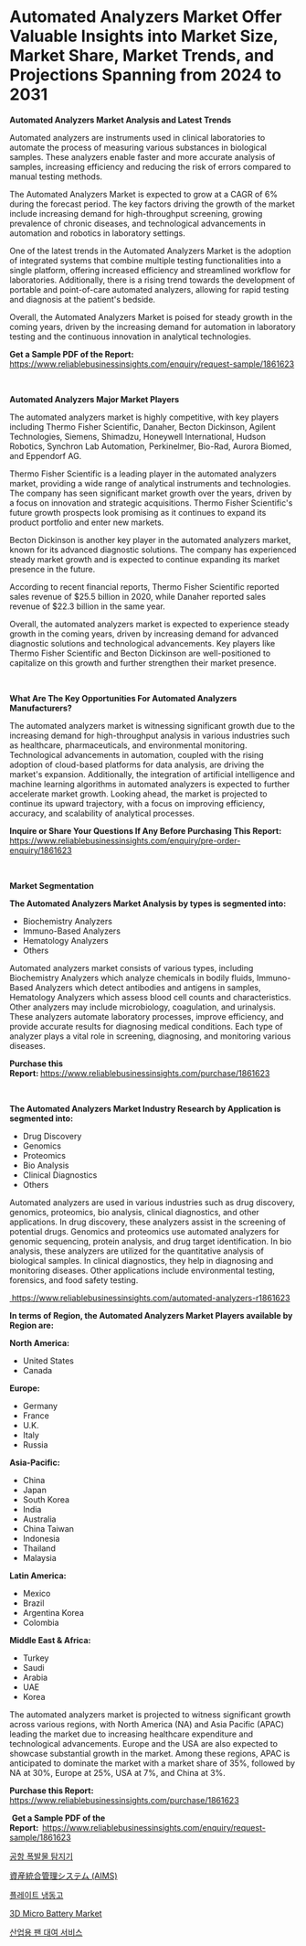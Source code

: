 <p><h1>Automated Analyzers Market Offer Valuable Insights into Market Size, Market Share, Market Trends, and Projections Spanning from 2024 to 2031</h1></p><p><strong>Automated Analyzers Market Analysis and Latest Trends</strong></p>
<p><p>Automated analyzers are instruments used in clinical laboratories to automate the process of measuring various substances in biological samples. These analyzers enable faster and more accurate analysis of samples, increasing efficiency and reducing the risk of errors compared to manual testing methods.</p><p>The Automated Analyzers Market is expected to grow at a CAGR of 6% during the forecast period. The key factors driving the growth of the market include increasing demand for high-throughput screening, growing prevalence of chronic diseases, and technological advancements in automation and robotics in laboratory settings.</p><p>One of the latest trends in the Automated Analyzers Market is the adoption of integrated systems that combine multiple testing functionalities into a single platform, offering increased efficiency and streamlined workflow for laboratories. Additionally, there is a rising trend towards the development of portable and point-of-care automated analyzers, allowing for rapid testing and diagnosis at the patient's bedside.</p><p>Overall, the Automated Analyzers Market is poised for steady growth in the coming years, driven by the increasing demand for automation in laboratory testing and the continuous innovation in analytical technologies.</p></p>
<p><strong>Get a Sample PDF of the Report:&nbsp;</strong> <a href="https://www.reliablebusinessinsights.com/enquiry/request-sample/1861623">https://www.reliablebusinessinsights.com/enquiry/request-sample/1861623</a></p>
<p>&nbsp;</p>
<p><strong>Automated Analyzers Major Market Players</strong></p>
<p><p>The automated analyzers market is highly competitive, with key players including Thermo Fisher Scientific, Danaher, Becton Dickinson, Agilent Technologies, Siemens, Shimadzu, Honeywell International, Hudson Robotics, Synchron Lab Automation, Perkinelmer, Bio-Rad, Aurora Biomed, and Eppendorf AG.</p><p>Thermo Fisher Scientific is a leading player in the automated analyzers market, providing a wide range of analytical instruments and technologies. The company has seen significant market growth over the years, driven by a focus on innovation and strategic acquisitions. Thermo Fisher Scientific's future growth prospects look promising as it continues to expand its product portfolio and enter new markets.</p><p>Becton Dickinson is another key player in the automated analyzers market, known for its advanced diagnostic solutions. The company has experienced steady market growth and is expected to continue expanding its market presence in the future.</p><p>According to recent financial reports, Thermo Fisher Scientific reported sales revenue of $25.5 billion in 2020, while Danaher reported sales revenue of $22.3 billion in the same year.</p><p>Overall, the automated analyzers market is expected to experience steady growth in the coming years, driven by increasing demand for advanced diagnostic solutions and technological advancements. Key players like Thermo Fisher Scientific and Becton Dickinson are well-positioned to capitalize on this growth and further strengthen their market presence.</p></p>
<p>&nbsp;</p>
<p><strong>What Are The Key Opportunities For Automated Analyzers Manufacturers?</strong></p>
<p><p>The automated analyzers market is witnessing significant growth due to the increasing demand for high-throughput analysis in various industries such as healthcare, pharmaceuticals, and environmental monitoring. Technological advancements in automation, coupled with the rising adoption of cloud-based platforms for data analysis, are driving the market's expansion. Additionally, the integration of artificial intelligence and machine learning algorithms in automated analyzers is expected to further accelerate market growth. Looking ahead, the market is projected to continue its upward trajectory, with a focus on improving efficiency, accuracy, and scalability of analytical processes.</p></p>
<p><strong>Inquire or Share Your Questions If Any Before Purchasing This Report:</strong> <a href="https://www.reliablebusinessinsights.com/enquiry/pre-order-enquiry/1861623">https://www.reliablebusinessinsights.com/enquiry/pre-order-enquiry/1861623</a></p>
<p>&nbsp;</p>
<p><strong>Market Segmentation</strong></p>
<p><strong>The Automated Analyzers Market Analysis by types is segmented into:</strong></p>
<p><ul><li>Biochemistry Analyzers</li><li>Immuno-Based Analyzers</li><li>Hematology Analyzers</li><li>Others</li></ul></p>
<p><p>Automated analyzers market consists of various types, including Biochemistry Analyzers which analyze chemicals in bodily fluids, Immuno-Based Analyzers which detect antibodies and antigens in samples, Hematology Analyzers which assess blood cell counts and characteristics. Other analyzers may include microbiology, coagulation, and urinalysis. These analyzers automate laboratory processes, improve efficiency, and provide accurate results for diagnosing medical conditions. Each type of analyzer plays a vital role in screening, diagnosing, and monitoring various diseases.</p></p>
<p><strong>Purchase this Report:&nbsp;</strong><a href="https://www.reliablebusinessinsights.com/purchase/1861623">https://www.reliablebusinessinsights.com/purchase/1861623</a></p>
<p>&nbsp;</p>
<p><strong>The Automated Analyzers Market Industry Research by Application is segmented into:</strong></p>
<p><ul><li>Drug Discovery</li><li>Genomics</li><li>Proteomics</li><li>Bio Analysis</li><li>Clinical Diagnostics</li><li>Others</li></ul></p>
<p><p>Automated analyzers are used in various industries such as drug discovery, genomics, proteomics, bio analysis, clinical diagnostics, and other applications. In drug discovery, these analyzers assist in the screening of potential drugs. Genomics and proteomics use automated analyzers for genomic sequencing, protein analysis, and drug target identification. In bio analysis, these analyzers are utilized for the quantitative analysis of biological samples. In clinical diagnostics, they help in diagnosing and monitoring diseases. Other applications include environmental testing, forensics, and food safety testing.</p></p>
<p><a href="https://www.reliablebusinessinsights.com/automated-analyzers-r1861623">&nbsp;https://www.reliablebusinessinsights.com/automated-analyzers-r1861623</a></p>
<p><strong>In terms of Region, the Automated Analyzers Market Players available by Region are:</strong></p>
<p>
    <p> <strong> North America: </strong>
        <ul>
            <li>United States</li>
            <li>Canada</li>
        </ul>
        </p> 
    <p> <strong> Europe: </strong>
        <ul>
            <li>Germany</li>
            <li>France</li>
            <li>U.K.</li>
            <li>Italy</li>
            <li>Russia</li>
        </ul>
        </p> 
    <p> <strong> Asia-Pacific: </strong>
        <ul>
            <li>China</li>
            <li>Japan</li>
            <li>South Korea</li>
            <li>India</li>
            <li>Australia</li>
            <li>China Taiwan</li>
            <li>Indonesia</li>
            <li>Thailand</li>
            <li>Malaysia</li>
        </ul>
        </p> 
    <p> <strong> Latin America: </strong>
        <ul>
            <li>Mexico</li>
            <li>Brazil</li>
            <li>Argentina Korea</li>
            <li>Colombia</li>
        </ul>
        </p> 
    <p> <strong> Middle East & Africa: </strong>
        <ul>
            <li>Turkey</li>
            <li>Saudi</li>
            <li>Arabia</li>
            <li>UAE</li>
            <li>Korea</li>
        </ul>
    </p>
    </p>
<p><p>The automated analyzers market is projected to witness significant growth across various regions, with North America (NA) and Asia Pacific (APAC) leading the market due to increasing healthcare expenditure and technological advancements. Europe and the USA are also expected to showcase substantial growth in the market. Among these regions, APAC is anticipated to dominate the market with a market share of 35%, followed by NA at 30%, Europe at 25%, USA at 7%, and China at 3%.</p></p>
<p><strong>Purchase this Report: </strong><a href="https://www.reliablebusinessinsights.com/purchase/1861623">https://www.reliablebusinessinsights.com/purchase/1861623</a></p>
<p>&nbsp;<strong>Get a Sample PDF of the Report:&nbsp;&nbsp;</strong><a href="https://www.reliablebusinessinsights.com/enquiry/request-sample/1861623">https://www.reliablebusinessinsights.com/enquiry/request-sample/1861623</a></p>
<p><strong></strong></p>
<p><p><a href="https://github.com/joannescott9078/Market-Research-Report-List-1/blob/main/2253877162305.md">공항 폭발물 탐지기</a></p><p><a href="https://medium.com/@kyaorris56456/%E3%82%B0%E3%83%AD%E3%83%BC%E3%83%90%E3%83%AB%E8%B3%87%E7%94%A3%E3%82%A4%E3%83%B3%E3%83%86%E3%82%B0%E3%83%AA%E3%83%86%E3%82%A3%E7%AE%A1%E7%90%86%E3%82%B7%E3%82%B9%E3%83%86%E3%83%A0-aims-%E5%B8%82%E5%A0%B4%E3%81%AE%E5%8C%85%E6%8B%AC%E7%9A%84%E3%81%AA%E5%88%86%E6%9E%90-%E6%88%90%E9%95%B7%E5%8B%95%E5%90%91%E3%81%A8%E5%B8%82%E5%A0%B4%E4%BA%88%E6%B8%AC-2024%E5%B9%B4-2031%E5%B9%B4-5748c314923d">資産統合管理システム (AIMS)</a></p><p><a href="https://github.com/khairinauzunul/Market-Research-Report-List-1/blob/main/8663841162306.md">플레이트 냉동고</a></p><p><a href="https://github.com/nicoletavirag/Market-Research-Report-List-4/blob/main/3d-micro-battery-market.md">3D Micro Battery Market</a></p><p><a href="https://medium.com/@staceyhilll80/%EA%B8%80%EB%A1%9C%EB%B2%8C-%EC%82%B0%EC%97%85%EC%9A%A9-%EC%84%A0%ED%92%8D%EA%B8%B0-%EB%A0%8C%ED%83%88-%EC%84%9C%EB%B9%84%EC%8A%A4-%EC%8B%9C%EC%9E%A5-%EA%B7%9C%EB%AA%A8%EB%8A%94-2024-2031%EB%85%84%EA%B9%8C%EC%A7%80-%EC%9D%98-%EC%97%B0%ED%8F%89%EA%B7%A0-%EC%84%B1%EC%9E%A5%EB%A5%A0%EC%9D%84-%EA%B2%BD%ED%97%98%ED%95%A0-%EA%B2%83%EC%9C%BC%EB%A1%9C-%EC%97%85%EA%B3%84-%EC%A0%84%EB%A7%9D%EC%97%90-%EB%94%B0%EB%A5%B4%EB%A9%B4-%EC%98%88%EC%83%81%EB%90%A9%EB%8B%88%EB%8B%A4-53ff8cae9d49">산업용 팬 대여 서비스</a></p></p>
